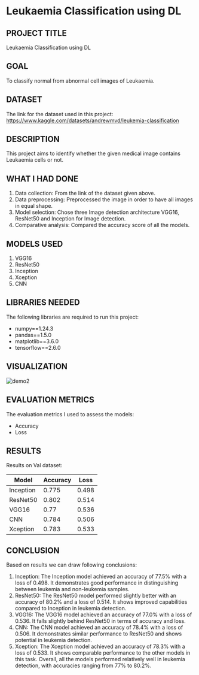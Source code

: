 # Leukaemia Classification using DL

## PROJECT TITLE

Leukaemia Classification using DL

## GOAL

To classify normal from abnormal cell images of Leukaemia.

## DATASET

The link for the dataset used in this project: https://www.kaggle.com/datasets/andrewmvd/leukemia-classification

## DESCRIPTION

This project aims to identify whether the given medical image contains Leukaemia cells or not.

## WHAT I HAD DONE

1. Data collection: From the link of the dataset given above. 
2. Data preprocessing: Preprocessed the image in order to have all images in equal shape.
3. Model selection: Chose three Image detection architecture VGG16, ResNet50 and Inception for Image detection.
4. Comparative analysis: Compared the accuracy score of all the models.

## MODELS USED

1. VGG16
2. ResNet50
3. Inception
4. Xception
5. CNN


## LIBRARIES NEEDED

The following libraries are required to run this project:

- numpy==1.24.3
- pandas==1.5.0
- matplotlib==3.6.0
- tensorflow==2.6.0

## VISUALIZATION
![demo2](https://github.com/achrekarom12/DL-Simplified/assets/88442486/4211b013-4b30-40f5-9b97-408e92cd479b)



## EVALUATION METRICS

The evaluation metrics I used to assess the models:

- Accuracy 
- Loss


## RESULTS

Results on Val dataset:

| Model      | Accuracy | Loss    |
|------------|----------|---------|
| Inception    | 0.775     | 0.498   |
| ResNet50    | 0.802     | 0.514    |
| VGG16    | 0.77     | 0.536    |
| CNN    | 0.784     | 0.506    |
| Xception    | 0.783     | 0.533    |


## CONCLUSION
Based on results we can draw following conclusions:
1. Inception: The Inception model achieved an accuracy of 77.5% with a loss of 0.498. It demonstrates good performance in distinguishing between leukemia and non-leukemia samples.
2. ResNet50: The ResNet50 model performed slightly better with an accuracy of 80.2% and a loss of 0.514. It shows improved capabilities compared to Inception in leukemia detection.
3. VGG16: The VGG16 model achieved an accuracy of 77.0% with a loss of 0.536. It falls slightly behind ResNet50 in terms of accuracy and loss.
4. CNN: The CNN model achieved an accuracy of 78.4% with a loss of 0.506. It demonstrates similar performance to ResNet50 and shows potential in leukemia detection.
5. Xception: The Xception model achieved an accuracy of 78.3% with a loss of 0.533. It shows comparable performance to the other models in this task.
Overall, all the models performed relatively well in leukemia detection, with accuracies ranging from 77% to 80.2%.  
